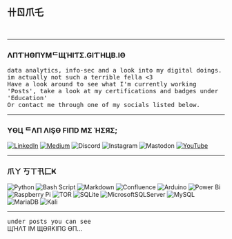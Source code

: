
## 卄ㄖ爪乇
<br>
<hr noshade>

### ΛПƬΉӨПYMᄃЩΉIƬΣ.GIƬΉЦB.IӨ <br>
<tt>data analytics, info-sec and a look into my digital doings.</tt> <br>
<tt>im actually not such a terrible fella <3</tt><br>
<tt>Have a look around to see what I'm currently working 'Posts', take a look at my certifications and badges under 'Education'</tt><br>
<tt>Or contact me through one of my socials listed below.</tt><br>
<hr noshade>

### YӨЦ ᄃΛП ΛlŞӨ FIПD MΣ ΉΣЯΣ;
[![LinkedIn](https://img.shields.io/badge/linkedin-%230077B5.svg?style=for-the-badge&logo=linkedin&logoColor=white)](https://linkedin.com/comm/mynetwork/discovery-see-all?usecase=PEOPLE_FOLLOWS&followMember=anthony-mcwhite-4a01511a0) [![Medium](https://img.shields.io/badge/Medium-12100E?style=for-the-badge&logo=medium&logoColor=white)](https://medium.com/@TerribleTone) ![Discord](https://img.shields.io/badge/Discord-%235865F2.svg?style=for-the-badge&logo=discord&logoColor=white) ![Instagram](https://img.shields.io/badge/Instagram-%23E4405F.svg?style=for-the-badge&logo=Instagram&logoColor=white) ![Mastodon](https://img.shields.io/badge/-MASTODON-%232B90D9?style=for-the-badge&logo=mastodon&logoColor=white) [![YouTube](https://img.shields.io/badge/YouTube-%23FF0000.svg?style=for-the-badge&logo=YouTube&logoColor=white)](https://www.youtube.com/@terrible_tone)
<br>
<hr noshade>

### 爪ㄚ  丂ㄒ卂匚Ҝ
![Python](https://img.shields.io/badge/python-3670A0?style=for-the-badge&logo=python&logoColor=ffdd54) ![Bash Script](https://img.shields.io/badge/bash_script-%23121011.svg?style=for-the-badge&logo=gnu-bash&logoColor=white) ![Markdown](https://img.shields.io/badge/markdown-%23000000.svg?style=for-the-badge&logo=markdown&logoColor=white) ![Confluence](https://img.shields.io/badge/confluence-%23172BF4.svg?style=for-the-badge&logo=confluence&logoColor=white) ![Arduino](https://img.shields.io/badge/-Arduino-00979Dstyle=forthebadge&logo=Arduino&logoColor=white) ![Power Bi](https://img.shields.io/badge/power_bi-F2C811?style=for-the-badge&logo=powerbi&logoColor=black) ![Raspberry Pi](https://img.shields.io/badge/-Raspberry_Pi-C51A4A?style=for-the-badge&logo=Raspberry-Pi) ![TOR](https://img.shields.io/badge/tor-%237E4798.svg?style=for-the-badge&logo=tor-project&logoColor=white) ![SQLite](https://img.shields.io/badge/sqlite-%2307405e.svg?style=for-the-badge&logo=sqlite&logoColor=white) ![MicrosoftSQLServer](https://img.shields.io/badge/Microsoft%20SQL%20Server-CC2927?style=for-the-badge&logo=microsoft%20sql%20server&logoColor=white) ![MySQL](https://img.shields.io/badge/mysql-4479A1.svg?style=for-the-badge&logo=mysql&logoColor=white) ![MariaDB](https://img.shields.io/badge/MariaDB-003545?style=for-the-badge&logo=mariadb&logoColor=white) ![Kali](https://img.shields.io/badge/Kali-268BEE?style=for-the-badge&logo=kalilinux&logoColor=white)
<br>
<hr noshade>
<tt>under posts you can see</tt><br>
ЩΉΛƬ IM ЩӨЯKIПG ӨП...



